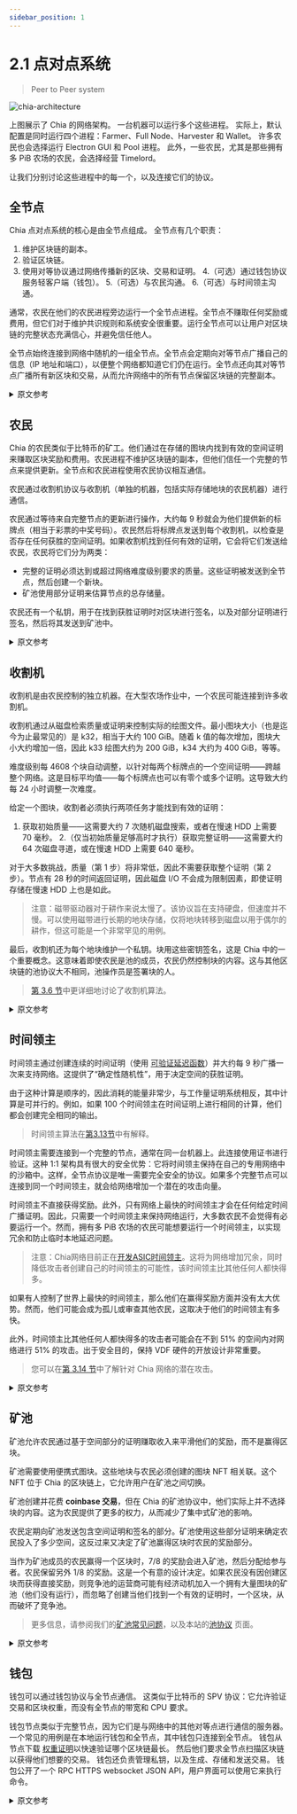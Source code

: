 ```yaml
---
sidebar_position: 1
---
```


# 2.1 点对点系统

> Peer to Peer system

![chia-architecture](/img/chia-network-architecture.png)

上图展示了 Chia 的网络架构。 一台机器可以运行多个这些进程。 实际上，默认配置是同时运行四个进程：Farmer、Full Node、Harvester 和 Wallet。 许多农民也会选择运行 Electron GUI 和 Pool 进程。 此外，一些农民，尤其是那些拥有多 PiB 农场的农民，会选择经营 Timelord。

让我们分别讨论这些进程中的每一个，以及连接它们的协议。

## 全节点

Chia 点对点系统的核心是由全节点组成。 全节点有几个职责：

1. 维护区块链的副本。
2. 验证区块链。
3. 使用对等协议通过网络传播新的区块、交易和证明。
4.（可选）通过钱包协议服务轻客户端（钱包）。
5.（可选）与农民沟通。
6.（可选）与时间领主沟通。

通常，农民在他们的农民进程旁边运行一个全节点进程。全节点不赚取任何奖励或费用，但它们对于维护共识规则和系统安全很重要。运行全节点可以让用户对区块链的完整状态充满信心，并避免信任他人。

全节点始终连接到网络中随机的一组全节点。全节点会定期向对等节点广播自己的信息（IP 地址和端口），以便整个网络都知道它们仍在运行。全节点还向其对等节点广播所有新区块和交易，从而允许网络中的所有节点保留区块链的完整副本。

<details>
<summary>原文参考</summary>

![chia-architecture](/img/chia-network-architecture.png)

The above diagram shows Chia's network architecture. A single machine can run more than one of these processes. In fact, the default configuration is to run four processes together: Farmer, Full Node, Harvester, and Wallet. Many farmers will also choose to run the Electron GUI and Pool processes. Additionally, a few farmers, especially those with multi-PiB farms, will choose to run a Timelord.

Let's discuss each of these processes, and the protocols that connect them, separately.

- ## Full Nodes

The core of Chia's peer-to-peer system is composed of full nodes. Full nodes have several responsibilities:
1. Maintain a copy of the blockchain.
2. Validate the blockchain.
3. Propagate new blocks, transactions, and proofs through the network, using the peer protocol.
4. (Optional) Serve light clients (wallets) through the wallet protocol.
5. (Optional) Communicate with farmers.
6. (Optional) Communicate with timelords.

Usually, farmers run a full node process alongside their farmer process. Full nodes earn no rewards or fees, but they are important to maintain the consensus rules and the security of the system. Running a full node allows a user to be confident about the full state of the blockchain, and avoid trusting others.

Full nodes are always connected to a random set of full nodes in the network. Full nodes broadcast their own information (IP address and port) to their peers periodically, so that the entire network is aware that they are still running. Full nodes also broadcast all new blocks and transactions to their peers, allowing all nodes in the network to keep a complete copy of the blockchain.

</details>

## 农民

Chia 的农民类似于比特币的矿工。他们通过在存储的图块内找到有效的空间证明来赚取区块奖励和费用。农民进程不维护区块链的副本，但他们信任一个完整的节点来提供更新。全节点和农民进程使用农民协议相互通信。

农民通过收割机协议与收割机（单独的机器，包括实际存储地块的农民机器）进行通信。

农民通过等待来自完整节点的更新进行操作，大约每 9 秒就会为他们提供新的标牌点（相当于彩票的中奖号码）。农民然后将标牌点发送到每个收割机，以检查是否存在任何获胜的空间证明。如果收割机找到任何有效的证明，它会将它们发送给农民，农民将它们分为两类：

* 完整的证明必须达到或超过网络难度级别要求的质量。这些证明被发送到全节点，然后创建一个新块。
* 矿池使用部分证明来估算节点的总存储量。

农民还有一个私钥，用于在找到获胜证明时对区块进行签名，以及对部分证明进行签名，然后将其发送到矿池中。

<details>
<summary>原文参考</summary>

- ## Farmers

Chia's farmers are analogous to Bitcoin's miners. They earn block rewards and fees by finding valid proofs of space inside their stored plots. The farmer processes don't maintain a copy of the blockchain, but they trust a full node to provide updates. The full node and farmer processes communicate with each other using the farmer protocol.

Farmers communicate with harvesters (individual machines, including the farmer machine, that actually store the plots) through the harvester protocol.

Farmers operate by waiting for updates from a full node, which gives them new signage points (equivalent to a lottery's winning numbers) approximately every nine seconds. Farmers then send the signage point to each harvester, to check whether any winning proofs of space exist. If the harvester finds any valid proofs, it sends them to the farmer, which separates them into two categories:
* Full proofs must match or surpass the quality required by the network's difficulty level. These proofs are sent to the full node, which then creates a new block.
* Partial proofs are used by pools to approximate a node's total storage.

Farmers also have a private key, which is used for both signing blocks when a winning proof is found, as well as for signing partial proofs, which are then sent to pools.

</details>

## 收割机

收割机是由农民控制的独立机器。在大型农场作业中，一个农民可能连接到许多收割机。

收割机通过从磁盘检索质量或证明来控制实际的绘图文件。最小图块大小（也是迄今为止最常见的）是 k32，相当于大约 100 GiB。随着 k 值的每次增加，图块大小大约增加一倍，因此 k33 绘图大约为 200 GiB，k34 大约为 400 GiB，等等。

难度级别每 4608 个块自动调整，以针对每两个标牌点的一个空间证明——跨越整个网络。这是目标平均值——每个标牌点也可以有零个或多个证明。这导致大约每 24 小时调整一次难度。

给定一个图块，收割者必须执行两项任务才能找到有效的证明：
1. 获取初始质量——这需要大约 7 次随机磁盘搜索，或者在慢速 HDD 上需要 70 毫秒。
2.（仅当初始质量足够高时才执行）获取完整证明——这需要大约 64 次磁盘寻道，或在慢速 HDD 上需要 640 毫秒。

对于大多数挑战，质量（第 1 步）将非常低，因此不需要获取整个证明（第 2 步）。节点有 28 秒的时间返回证明，因此磁盘 I/O 不会成为限制因素，即使证明存储在慢速 HDD 上也是如此。

>注意：磁带驱动器对于耕作来说太慢了。该协议旨在支持硬盘，但速度并不慢。可以使用磁带进行长期的地块存储，仅将地块转移到磁盘以用于偶尔的耕作，但这可能是一个非常罕见的用例。

最后，收割机还为每个地块维护一个私钥。块用这些密钥签名，这是 Chia 中的一个重要概念。这意味着即使农民是池的成员，农民仍然控制块的内容。这与其他区块链的池协议大不相同，池操作员是签署块的人。

> [第 3.6 节](/docs/03consensus/harvester_algorith "Section 3.6: Harvester Algorithm")中更详细地讨论了收割机算法。

<details>
<summary>原文参考</summary>

- ## Harvesters

Harvesters are individual machines controlled by a farmer. In a large farming operation, a farmer may be connected to many harvesters.

Harvesters control the actual plot files by retrieving qualities or proofs from disk. The minimum plot size (and by far the most common) is k32, which corresponds to around 100 GiB. With each increment of a k-value, the plot size roughly doubles, so a k33 plot is around 200 GiB, k34 is around 400 GiB, etc.

The difficulty level automatically adjusts every 4608 blocks to target one proof of space -- across the entire network -- for every two signage points. This is the targeted average value -- there can also be zero or multiple proofs per signage point. This leads to a difficulty adjustment approximately every 24 hours.

Given a plot, the harvester must perform two tasks to find a valid proof:
1. Fetch the initial quality -- this requires around seven random disk seeks, or 70 milliseconds on a slow HDD.
2. (Only performed if the initial quality is sufficiently high) Fetch the full proof -- this requires around 64 disk seeks, or 640 milliseconds on a slow HDD.

For most challenges, the quality (step 1) will be very low, so fetching the entire proof (step 2) will not be necessary. A node has 28 seconds to return a proof, so disk I/O will not be a limiting factor, even when proofs are stored on slow HDDs.

  >NOTE: Tape drives are too slow for farming. The protocol was designed to support hard disks, but nothing slower. It is possible to use tape for long-term plot storage, only transferring the plots to disks for occasional farming, but this is likely a very rare use case.

Finally, harvesters also maintain a private key for each plot. The blocks are signed with these keys, which is an important concept in Chia. It means that even when a farmer is a member of a pool, the farmer still controls the contents of a block. This is quite different from other blockchains' pooling protocols, where the pool operators are the ones signing the blocks.

  >The harvester algorithm is discussed in greater detail in [Section 3.6](/docs/03consensus/harvester_algorith "Section 3.6: Harvester Algorithm").

</details>

## 时间领主

时间领主通过创建连续的时间证明（使用 [可验证延迟函数](/docs/03consensus/vdfs "Section 3.3: VDFs")）并大约每 9 秒广播一次来支持网络。这提供了“确定性随机性”，用于决定空间的获胜证明。

由于这种计算是顺序的，因此消耗的能量非常少，与工作量证明系统相反，其中计算是可并行的。例如，如果 100 个时间领主在时间证明上进行相同的计算，他们都会创建完全相同的输出。

>时间领主算法在[第3.13节](/docs/03consensus/timelords "Section 3.13: Timelord Algorithm")中有解释。

时间领主需要连接到一个完整的节点，通常在同一台机器上。此连接使用证书进行验证。这种 1:1 架构具有很大的安全优势：它将时间领主保持在自己的专用网络中的沙箱中。这样，全节点协议是唯一需要完全安全的协议。如果多个完整节点可以连接到同一个时间领主，就会给网络增加一个潜在的攻击向量。

时间领主不直接获得奖励。此外，只有网络上最快的时间领主才会在任何给定时间广播证明。因此，只需要一个时间领主来保持网络运行，大多数农民不会觉得有必要运行一个。然而，拥有多 PiB 农场的农民可能想要运行一个时间领主，以实现冗余和防止临时本地延迟问题。

>注意：Chia网络目前正在[开发ASIC时间领主](https://www.businesswire.com/news/home/20211013005324/en/Chia-Partners-With-Supranational-to-Create-Industry-Leading-Proof-of-Space-Time-Security)。这将为网络增加冗余，同时降低攻击者创建自己的时间领主的可能性，该时间领主比其他任何人都快得多。

如果有人控制了世界上最快的时间领主，那么他们在赢得奖励方面并没有太大优势。然而，他们可能会成为孤儿或审查其他农民，这取决于他们的时间领主有多快。

此外，时间领主比其他任何人都快得多的攻击者可能会在不到 51% 的空间内对网络进行 51% 的攻击。出于安全目的，保持 VDF 硬件的开放设计非常重要。

>您可以在[第 3.14 节](/docs/03consensus/attacks_and_countermeasures "Section 3.14: Attacks and Countermeasures")中了解针对 Chia 网络的潜在攻击。

<details>
<summary>原文参考</summary>

- ## Timelords

Timelords support the network by creating sequential proofs of time (using a [Verifiable Delay Function](/docs/03consensus/vdfs "Section 3.3: VDFs")) and broadcasting them approximately every nine seconds. This provides "deterministic randomness", which is used to decide the winning proofs of space.

Since this computation is sequential, very little energy is consumed, as opposed to proof-of-work systems, where computation is parallelizable. For example, if 100 timelords are doing the same computation on a proof of time, they will all create the exact same output.

  >The timelord algorithm is explained in [Section 3.13](/docs/03consensus/timelords "Section 3.13: Timelord Algorithm").

A timelord is required to connect to exactly one full node, typically on the same machine. This connection is verified with a certificate. This 1:1 architecture has a large security benefit: it keeps the timelord sandboxed in its own private network. That way, the full node protocol is the only protocol that requires total security. If more than one full node could connect to the same timelord, it would add a potential attack vector to the network.

Timelords do not directly earn rewards. Furthermore, only the fastest timelord on the network will broadcast proofs at any given time. Therefore, only one timelord is required to keep the network running, and most farmers will not feel compelled to run one. However, farmers with multi-PiB farms may want to run a timelord, both for redundancy and for protection against temporary local latency issues.

>NOTE: Chia network is currently [developing an ASIC timelord](https://www.businesswire.com/news/home/20211013005324/en/Chia-Partners-With-Supranational-to-Create-Industry-Leading-Proof-of-Space-Time-Security). This will add redundancy to the network, while reducing the possibility of an attacker creating their own timelord that is significantly faster than anyone else's.

If someone controls the fastest timelord in the world, it doesn't give them much of an advantage at winning rewards. However, they could potentially orphan or censor other farmers, depending on how much faster their timelord is.

Furthermore, an attacker with a significantly faster timelord than anyone else could potentially run a 51% attack against the network with less than 51% of the space. For security purposes, it is very important to maintain open designs of VDF hardware.

  >You can learn about potential attacks against Chia's network in [Section 3.14](/docs/03consensus/attacks_and_countermeasures "Section 3.14: Attacks and Countermeasures").

</details>

## 矿池

矿池允许农民通过基于空间部分的证明赚取收入来平滑他们的奖励，而不是赢得区块。

矿池需要使用便携式图块。这些地块与农民必须创建的图块 NFT 相关联。这个 NFT 位于 Chia 的区块链上，它允许用户在矿池之间切换。

矿池创建并花费 **coinbase 交易**，但在 Chia 的矿池协议中，他们实际上并不选择块的内容。这为农民提供了更多的权力，从而减少了集中式矿池的影响。

农民定期向矿池发送包含空间证明和签名的部分。矿池使用这些部分证明来确定农民投入了多少空间，这反过来又决定了矿池赢得区块时农民的奖励部分。

当作为矿池成员的农民赢得一个区块时，7/8 的奖励会进入矿池，然后分配给参与者。农民保留另外 1/8 的奖励。这是一个有意的设计决定。如果农民没有因创建区块而获得直接奖励，则竞争池的运营商可能有经济动机加入一个拥有大量图块的矿池（他们没有运行），而忽略了创建当他们找到一个有效的证明时，一个区块，从而破坏了竞争池。

>更多信息，请参阅我们的[矿池常见问题](https://github.com/Chia-Network/chia-blockchain/wiki/Pooling-FAQ "Chia Pooling FAQ")，以及本站的[池协议](/docs/11pooling/pooling) 页面。


<details>
<summary>原文参考</summary>

- ## Pools

Pools allow farmers to smooth out their rewards by earning based on proof of space partials, as opposed to winning blocks.

Pools require the use of portable plots. These plots are tied to a plot NFT that the farmer must create. This NFT sits on Chia's blockchain, and it allows users to switch between pools.

Pools create and spend **coinbase transactions**, but in Chia's pool protocol they do not actually choose the contents of blocks. This gives more power to farmers and thus decreases the influence of centralized pools.

Farmers periodically send partials, which contain a proof of space and a signature, to pools. The pools use these partial proofs to determine how much space the farmers have dedicated, which in turn determines the farmer's portion of the reward when the pool wins a block.

When a farmer who is a member of a pool wins a block, 7/8 of the reward goes to the pool, which is later distributed to the participants. The farmer keeps the other 1/8 of the reward. This was an intentional design decision. If a farmer didn't receive a direct reward for creating a block, the operator of a competing pool might have had a financial incentive to join a pool (that they didn't run) with a large number of plots, and neglect to create a block when they found a valid proof, thereby spoiling the competing pool.

  >For more info, see our [pooling FAQ](https://github.com/Chia-Network/chia-blockchain/wiki/Pooling-FAQ "Chia Pooling FAQ"), as well as this site's [Pool Protocol](/docs/11pooling/pooling) page.

</details>

## 钱包

钱包可以通过钱包协议与全节点通信。 这类似于比特币的 SPV 协议：它允许验证交易和区块权重，而没有全节点的带宽和 CPU 要求。

钱包节点类似于完整节点，因为它们是与网络中的其他对等点进行通信的服务器。 一个常见的用例是在本地运行钱包和全节点，其中钱包只连接到全节点。 钱包从节点下载 [权重证明](/docs/03consensus/light_clients)以快速验证哪个区块链最长。 然后他们要求全节点扫描区块链以获得他们想要的交易。 钱包还负责管理私钥，以及生成、存储和发送交易。 钱包公开了一个 RPC HTTPS websocket JSON API，用户界面可以使用它来执行命令。

<details>
<summary>原文参考</summary>

- ## Wallets

Wallets can communicate with full nodes through the wallet protocol. This is similar to Bitcoin's SPV protocol: it allows verification of transactions and block weight, without the bandwidth and CPU requirements of full nodes.

Wallet nodes are similar to full nodes, in that they are servers which communicate to other peers in the network. A common use case is to run a wallet locally along with a full node, where the wallet only connects to the full node. Wallets download [weight proofs](/docs/03consensus/light_clients) from nodes to quickly validate which blockchain is the longest. They then ask full nodes to scan the blockchain for their desired transactions. The wallet is also responsible for managing private keys, as well as generating, storing and sending transactions. The wallet exposes an RPC HTTPS websocket JSON API, which user interfaces can use to execute commands.

</details>
